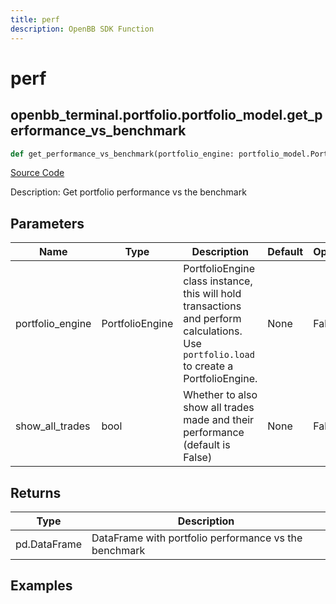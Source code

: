 ```yaml
---
title: perf
description: OpenBB SDK Function
---
```


# perf

## openbb_terminal.portfolio.portfolio_model.get_performance_vs_benchmark

```python title='openbb_terminal/portfolio/portfolio_model.py'
def get_performance_vs_benchmark(portfolio_engine: portfolio_model.PortfolioEngine, show_all_trades: bool) -> DataFrame
```
[Source Code](https://github.com/OpenBB-finance/OpenBBTerminal/tree/main/openbb_terminal/portfolio/portfolio_model.py#L1833)

Description: Get portfolio performance vs the benchmark

## Parameters

| Name | Type | Description | Default | Optional |
| ---- | ---- | ----------- | ------- | -------- |
| portfolio_engine | PortfolioEngine | PortfolioEngine class instance, this will hold transactions and perform calculations.<br/>Use `portfolio.load` to create a PortfolioEngine. | None | False |
| show_all_trades | bool | Whether to also show all trades made and their performance (default is False) | None | False |

## Returns

| Type | Description |
| ---- | ----------- |
| pd.DataFrame | DataFrame with portfolio performance vs the benchmark |

## Examples

